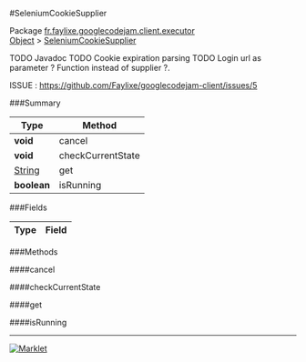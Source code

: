 #SeleniumCookieSupplier

Package [fr.faylixe.googlecodejam.client.executor](../)<br>
[Object](../../../../java/langObject.md) > [SeleniumCookieSupplier](SeleniumCookieSupplier.md)

TODO Javadoc
 TODO Cookie expiration parsing
 TODO Login url as parameter ? Function instead of supplier ?.
 
 ISSUE : https://github.com/Faylixe/googlecodejam-client/issues/5

###Summary


| Type | Method |
| --- | --- |
| **void** | cancel |
| **void** | checkCurrentState |
| [String](../../../../java/langString.md) | get |
| **boolean** | isRunning |

###Fields


| Type | Field |
| --- | --- |

###Methods

####cancel


####checkCurrentState


####get


####isRunning


---
[![Marklet](https://img.shields.io/badge/Generated%20by-Marklet-green.svg)](https://github.com/Faylixe/marklet)